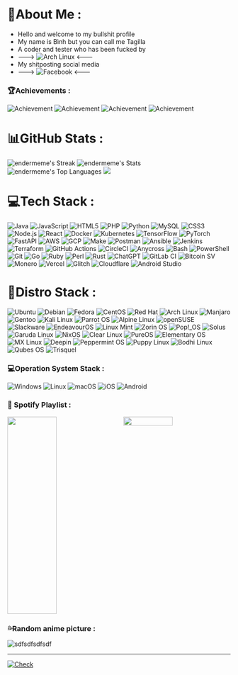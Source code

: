 # 💫About Me :
- Hello and welcome to my bullshit profile
- My name is Bình but you can call me Tagilla 
- A coder and tester who has been fucked by
- ---> ![Arch Linux](https://img.shields.io/badge/Arch%20Linux-1793D1?style=for-the-badge&logo=arch-linux&logoColor=white) <---
- My shitposting social media
- ---> ![Facebook](https://img.shields.io/badge/Facebook-%231877F2.svg?style=for-the-badge&logo=Facebook&logoColor=white) <---
### 🏆Achievements :
![Achievement](https://walnut-bristle-badge.glitch.me/1.svg)
![Achievement](https://walnut-bristle-badge.glitch.me/2.svg)
![Achievement](https://walnut-bristle-badge.glitch.me/3.svg)
![Achievement](https://walnut-bristle-badge.glitch.me/4.svg)

# 📊GitHub Stats :
![endermeme's Streak](https://github-readme-streak-stats.herokuapp.com/?user=endermeme&theme=tokyonight&hide_border=true&card_width=445)
![endermeme's Stats](https://github-readme-stats.vercel.app/api?username=endermeme&theme=tokyonight&show_icons=true&hide_border=true&count_private=true&card_width=445)
![endermeme's Top Languages](https://github-readme-stats.vercel.app/api/top-langs/?username=endermeme&theme=tokyonight&show_icons=true&hide_border=true&layout=compact&langs_count=10&card_width=445)
![](https://github-contributor-stats.vercel.app/api?username=endermeme&limit=5&theme=tokyonight&combine_all_yearly_contributions=true&hide_border=true&layout=compact&langs_count=10&card_width=445)

# 💻Tech Stack :
![Java](https://img.shields.io/badge/Java-%23007396.svg?style=for-the-badge&logo=java&logoColor=white) 
![JavaScript](https://img.shields.io/badge/JavaScript-%23F7DF1E.svg?style=for-the-badge&logo=javascript&logoColor=black) 
![HTML5](https://img.shields.io/badge/HTML5-%23E34F26.svg?style=for-the-badge&logo=html5&logoColor=white) 
![PHP](https://img.shields.io/badge/PHP-%23777BB4.svg?style=for-the-badge&logo=php&logoColor=white) 
![Python](https://img.shields.io/badge/Python-%233776AB.svg?style=for-the-badge&logo=python&logoColor=white) 
![MySQL](https://img.shields.io/badge/MySQL-%234479A1.svg?style=for-the-badge&logo=mysql&logoColor=white) 
![CSS3](https://img.shields.io/badge/CSS3-%231572B6.svg?style=for-the-badge&logo=css3&logoColor=white) 
![Node.js](https://img.shields.io/badge/Node.js-%23339933.svg?style=for-the-badge&logo=nodedotjs&logoColor=white) 
![React](https://img.shields.io/badge/React-%2320232a.svg?style=for-the-badge&logo=react&logoColor=%2361DAFB) 
![Docker](https://img.shields.io/badge/Docker-%232496ED.svg?style=for-the-badge&logo=docker&logoColor=white) 
![Kubernetes](https://img.shields.io/badge/Kubernetes-%23326ce5.svg?style=for-the-badge&logo=kubernetes&logoColor=white) 
![TensorFlow](https://img.shields.io/badge/TensorFlow-%23FF6F00.svg?style=for-the-badge&logo=tensorflow&logoColor=white) 
![PyTorch](https://img.shields.io/badge/PyTorch-%23EE4C2C.svg?style=for-the-badge&logo=pytorch&logoColor=white) 
![FastAPI](https://img.shields.io/badge/FastAPI-%2300C7B7.svg?style=for-the-badge&logo=fastapi&logoColor=white) 
![AWS](https://img.shields.io/badge/Amazon%20AWS-%23232F3E.svg?style=for-the-badge&logo=amazon-aws&logoColor=%23FF9900) 
![GCP](https://img.shields.io/badge/Google%20Cloud-%234285F4.svg?style=for-the-badge&logo=google-cloud&logoColor=white) 
![Make](https://img.shields.io/badge/Make-%23000000.svg?style=for-the-badge&logo=gnu-make&logoColor=white) 
![Postman](https://img.shields.io/badge/Postman-%23FF6C37.svg?style=for-the-badge&logo=postman&logoColor=white) 
![Ansible](https://img.shields.io/badge/Ansible-%23EE0000.svg?style=for-the-badge&logo=ansible&logoColor=white) 
![Jenkins](https://img.shields.io/badge/Jenkins-%232C5263.svg?style=for-the-badge&logo=jenkins&logoColor=white) 
![Terraform](https://img.shields.io/badge/Terraform-%235835CC.svg?style=for-the-badge&logo=terraform&logoColor=white) 
![GitHub Actions](https://img.shields.io/badge/GitHub_Actions-%232088FF.svg?style=for-the-badge&logo=github-actions&logoColor=white) 
![CircleCI](https://img.shields.io/badge/CircleCI-%23161616.svg?style=for-the-badge&logo=circleci&logoColor=white) 
![Anycross](https://img.shields.io/badge/Anycross-%23F25C54.svg?style=for-the-badge&logo=anycross&logoColor=white) 
![Bash](https://img.shields.io/badge/Bash-%234EAA25.svg?style=for-the-badge&logo=gnu-bash&logoColor=white) 
![PowerShell](https://img.shields.io/badge/PowerShell-%235391FE.svg?style=for-the-badge&logo=powershell&logoColor=white)
![Git](https://img.shields.io/badge/Git-%23F05032.svg?style=for-the-badge&logo=git&logoColor=white) 
![Go](https://img.shields.io/badge/Go-%2300ADD8.svg?style=for-the-badge&logo=go&logoColor=white)
![Ruby](https://img.shields.io/badge/Ruby-%23CC342D.svg?style=for-the-badge&logo=ruby&logoColor=white)
![Perl](https://img.shields.io/badge/Perl-%2340037A.svg?style=for-the-badge&logo=perl&logoColor=white)
![Rust](https://img.shields.io/badge/Rust-%23000000.svg?style=for-the-badge&logo=rust&logoColor=white)
![ChatGPT](https://img.shields.io/badge/chatGPT-74aa9c?style=for-the-badge&logo=openai&logoColor=white)
![GitLab CI](https://img.shields.io/badge/gitlab%20ci-%23181717.svg?style=for-the-badge&logo=gitlab&logoColor=white)
![Bitcoin SV](https://img.shields.io/badge/Bitcoin%20SV-EAB300?style=for-the-badge&logo=Bitcoin%20SV&logoColor=white)
![Monero](https://img.shields.io/badge/monero-FF6600?style=for-the-badge&logo=monero&logoColor=white)
![Vercel](https://img.shields.io/badge/vercel-%23000000.svg?style=for-the-badge&logo=vercel&logoColor=white)
![Glitch](https://img.shields.io/badge/glitch-%233333FF.svg?style=for-the-badge&logo=glitch&logoColor=white)
![Cloudflare](https://img.shields.io/badge/Cloudflare-F38020?style=for-the-badge&logo=Cloudflare&logoColor=white)
![Android Studio](https://img.shields.io/badge/android%20studio-346ac1?style=for-the-badge&logo=android%20studio&logoColor=white)
# 🐧Distro Stack :
![Ubuntu](https://img.shields.io/badge/Ubuntu-E95420?style=for-the-badge&logo=ubuntu&logoColor=white) 
![Debian](https://img.shields.io/badge/Debian-A81D33?style=for-the-badge&logo=debian&logoColor=white) 
![Fedora](https://img.shields.io/badge/Fedora-51A2DA?style=for-the-badge&logo=fedora&logoColor=white) 
![CentOS](https://img.shields.io/badge/CentOS-262577?style=for-the-badge&logo=centos&logoColor=white) 
![Red Hat](https://img.shields.io/badge/Red%20Hat-EE0000?style=for-the-badge&logo=redhat&logoColor=white) 
![Arch Linux](https://img.shields.io/badge/Arch%20Linux-1793D1?style=for-the-badge&logo=arch-linux&logoColor=white) 
![Manjaro](https://img.shields.io/badge/Manjaro-35BF5C?style=for-the-badge&logo=manjaro&logoColor=white) 
![Gentoo](https://img.shields.io/badge/Gentoo-54487A?style=for-the-badge&logo=gentoo&logoColor=white) 
![Kali Linux](https://img.shields.io/badge/Kali%20Linux-557C94?style=for-the-badge&logo=kali-linux&logoColor=white) 
![Parrot OS](https://img.shields.io/badge/Parrot%20OS-00b3be?style=for-the-badge&logo=parrot-os&logoColor=white) 
![Alpine Linux](https://img.shields.io/badge/Alpine%20Linux-0D597F?style=for-the-badge&logo=alpine-linux&logoColor=white) 
![openSUSE](https://img.shields.io/badge/openSUSE-73BA25?style=for-the-badge&logo=opensuse&logoColor=white) 
![Slackware](https://img.shields.io/badge/Slackware-0B3B91?style=for-the-badge&logo=slackware&logoColor=white) 
![EndeavourOS](https://img.shields.io/badge/EndeavourOS-7C7C7C?style=for-the-badge&logo=endeavour&logoColor=white) 
![Linux Mint](https://img.shields.io/badge/Linux%20Mint-87CF3E?style=for-the-badge&logo=linux-mint&logoColor=white) 
![Zorin OS](https://img.shields.io/badge/Zorin%20OS-0CC1F3?style=for-the-badge&logo=zorin&logoColor=white) 
![Pop!_OS](https://img.shields.io/badge/Pop!_OS-48B9C7?style=for-the-badge&logo=popos&logoColor=white) 
![Solus](https://img.shields.io/badge/Solus-5294E2?style=for-the-badge&logo=solus&logoColor=white) 
![Garuda Linux](https://img.shields.io/badge/Garuda%20Linux-AC162C?style=for-the-badge&logo=garuda-linux&logoColor=white) 
![NixOS](https://img.shields.io/badge/NixOS-5277C3?style=for-the-badge&logo=nixos&logoColor=white) 
![Clear Linux](https://img.shields.io/badge/Clear%20Linux-0071C5?style=for-the-badge&logo=clear-linux&logoColor=white) 
![PureOS](https://img.shields.io/badge/PureOS-48A368?style=for-the-badge&logo=purism&logoColor=white) 
![Elementary OS](https://img.shields.io/badge/Elementary%20OS-64BAFF?style=for-the-badge&logo=elementary&logoColor=white) 
![MX Linux](https://img.shields.io/badge/MX%20Linux-1D457C?style=for-the-badge&logo=mx-linux&logoColor=white) 
![Deepin](https://img.shields.io/badge/Deepin-007CFF?style=for-the-badge&logo=deepin&logoColor=white) 
![Peppermint OS](https://img.shields.io/badge/Peppermint%20OS-D93E3E?style=for-the-badge&logo=peppermint&logoColor=white) 
![Puppy Linux](https://img.shields.io/badge/Puppy%20Linux-FFDA44?style=for-the-badge&logo=puppylinux&logoColor=black) 
![Bodhi Linux](https://img.shields.io/badge/Bodhi%20Linux-7C7C7C?style=for-the-badge&logo=bodhi-linux&logoColor=white) 
![Qubes OS](https://img.shields.io/badge/Qubes%20OS-3874D9?style=for-the-badge&logo=qubes-os&logoColor=white) 
![Trisquel](https://img.shields.io/badge/Trisquel-3E75AA?style=for-the-badge&logo=trisquel&logoColor=white)

### 💻Operation System Stack :
![Windows](https://img.shields.io/badge/Windows-0078D6?style=for-the-badge&logo=windows&logoColor=white)
![Linux](https://img.shields.io/badge/Linux-%23FCC624.svg?style=for-the-badge&logo=linux&logoColor=black) 
![macOS](https://img.shields.io/badge/mac%20os-000000?style=for-the-badge&logo=macos&logoColor=F0F0F0)
![iOS](https://img.shields.io/badge/iOS-000000?style=for-the-badge&logo=ios&logoColor=white)
![Android](https://img.shields.io/badge/Android-3DDC84?style=for-the-badge&logo=android&logoColor=white)

### 🎵 Spotify Playlist :
<p align="left" style="display: flex; flex-wrap: nowrap; justify-content: center;">
  <img height="445" src="https://spotify-github-profile.kittinanx.com/api/view?uid=31g76tz53d3wwabi7j4x2t5gqgei&cover_image=true&theme=default&show_offline=false&background_color=ab67fe&interchange=false&bar_color=00ff6e&bar_color_cover=true" style="width: calc(50% - 10px); margin-right: 20px;">
  <img src="https://spotify-recently-played-readme.vercel.app/api?user=31g76tz53d3wwabi7j4x2t5gqgei&unique=true" style="width: calc(50% - 10px);">
</p>

### 💦Random anime picture :

![sdfsdfsdfsdf](https://waifu-getter.vercel.app/sfw/random)

---

[![Check](https://visitcount.itsvg.in/api?id=endermeme&label=Profile%20Views&pretty=false)](https://visitcount.itsvg.in)

